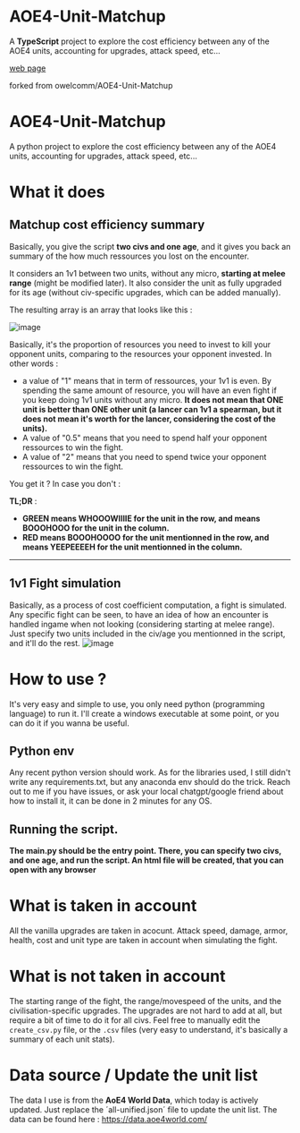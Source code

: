 # AOE4-Unit-Matchup

A **TypeScript** project to explore the cost efficiency between any of the AOE4 units, accounting for upgrades, attack speed, etc...

[web page](https://ytoune.github.io/aoe4-unit-matchup/)

forked from owelcomm/AOE4-Unit-Matchup

# AOE4-Unit-Matchup

A python project to explore the cost efficiency between any of the AOE4 units, accounting for upgrades, attack speed, etc...

# What it does

## Matchup cost efficiency summary

Basically, you give the script **two civs and one age**, and it gives you back an summary of the how much ressources you lost on the encounter.

It considers an 1v1 between two units, without any micro, **starting at melee range** (might be modified later). It also consider the unit as fully upgraded for its age (without civ-specific upgrades, which can be added manually).

The resulting array is an array that looks like this :

![image](https://github.com/user-attachments/assets/e251d7f3-67dd-42b7-8746-13b14932ab06)

Basically, it's the proportion of resources you need to invest to kill your opponent units, comparing to the resources your opponent invested.
In other words :

- a value of "1" means that in term of ressources, your 1v1 is even. By spending the same amount of resource, you will have an even fight if you keep doing 1v1 units without any micro. **It does not mean that ONE unit is better than ONE other unit (a lancer can 1v1 a spearman, but it does not mean it's worth for the lancer, considering the cost of the units).**
- A value of "0.5" means that you need to spend half your opponent ressources to win the fight.
- A value of "2" means that you need to spend twice your opponent ressources to win the fight.

You get it ? In case you don't :

**TL;DR** :

- **GREEN means WHOOOWIIIIE for the unit in the row, and means BOOOHOOO for the unit in the column.**
- **RED means BOOOHOOOO for the unit mentionned in the row, and means YEEPEEEEH for the unit mentionned in the column.**

---

## 1v1 Fight simulation

Basically, as a process of cost coefficient computation, a fight is simulated. Any specific fight can be seen, to have an idea of how an encounter is handled ingame when not looking (considering starting at melee range). Just specify two units included in the civ/age you mentionned in the script, and it'll do the rest.
![image](https://github.com/user-attachments/assets/174f3321-c609-4622-ac64-0d27f40b6338)

# How to use ?

It's very easy and simple to use, you only need python (programming language) to run it. I'll create a windows executable at some point, or you can do it if you wanna be useful.

## Python env

Any recent python version should work. As for the libraries used, I still didn't write any requirements.txt, but any anaconda env should do the trick. Reach out to me if you have issues, or ask your local chatgpt/google friend about how to install it, it can be done in 2 minutes for any OS.

## Running the script.

**The main.py should be the entry point. There, you can specify two civs, and one age, and run the script. An html file will be created, that you can open with any browser**

# What is taken in account

All the vanilla upgrades are taken in acocunt. Attack speed, damage, armor, health, cost and unit type are taken in account when simulating the fight.

# What is not taken in account

The starting range of the fight, the range/movespeed of the units, and the civilisation-specific upgrades. The upgrades are not hard to add at all, but require a bit of time to do it for all civs. Feel free to manually edit the `create_csv.py` file, or the `.csv` files (very easy to understand, it's basically a summary of each unit stats).

# Data source / Update the unit list

The data I use is from the **AoE4 World Data**, which today is actively updated. Just replace the ´all-unified.json´ file to update the unit list. The data can be found here : https://data.aoe4world.com/
